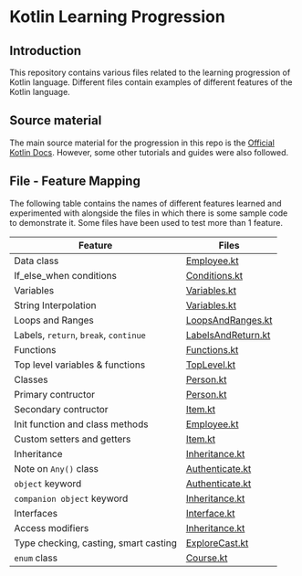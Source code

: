 # Kotlin Learning Progression

## Introduction

This repository contains various files related to the learning progression of Kotlin language. Different files contain examples of different features of the Kotlin language.

## Source material

The main source material for the progression in this repo is the [Official Kotlin Docs](https://kotlinlang.org/docs/home.html). However, some other tutorials and guides were also followed.

## File - Feature Mapping

The following table contains the names of different features learned and experimented with alongside the files in which there is some sample code to demonstrate it. Some files have been used to test more than 1 feature.

| Feature                               | Files                                                                                  |
|---------------------------------------|----------------------------------------------------------------------------------------|
| Data class                            | [Employee.kt](./src/main/kotlin/com/kotlinplayground/assignment/Employee.kt)           |
| If_else_when conditions               | [Conditions.kt](./src/main/kotlin/com/kotlinplayground/basics/Conditions.kt)           |
| Variables                             | [Variables.kt](./src/main/kotlin/com/kotlinplayground/basics/Variables.kt)             |
| String Interpolation                  | [Variables.kt](./src/main/kotlin/com/kotlinplayground/basics/Variables.kt)             |
| Loops and Ranges                      | [LoopsAndRanges.kt](./src/main/kotlin/com/kotlinplayground/basics/LoopsAndRanges.kt)   |
| Labels, `return`, `break`, `continue` | [LabelsAndReturn.kt](./src/main/kotlin/com/kotlinplayground/basics/LabelsAndReturn.kt) |
| Functions                             | [Functions.kt](./src/main/kotlin/com/kotlinplayground/functions/Functions.kt)          |
| Top level variables & functions       | [TopLevel.kt](./src/main/kotlin/com/kotlinplayground/functions/TopLevel.kt)            |
| Classes                               | [Person.kt](./src/main/kotlin/com/kotlinplayground/classes/Person.kt)                  |
| Primary contructor                    | [Person.kt](./src/main/kotlin/com/kotlinplayground/classes/Person.kt)                  |
| Secondary contructor                  | [Item.kt](./src/main/kotlin/com/kotlinplayground/classes/Item.kt)                      |
| Init function and class methods       | [Employee.kt](./src/main/kotlin/com/kotlinplayground/assignment/Employee.kt)           |
| Custom setters and getters            | [Item.kt](./src/main/kotlin/com/kotlinplayground/classes/Item.kt)                      |
| Inheritance                           | [Inheritance.kt](./src/main/kotlin/com/kotlinplayground/classes/Inheritance.kt)        |
| Note on `Any()` class                 | [Authenticate.kt](./src/main/kotlin/com/kotlinplayground/classes/Authenticate.kt)      |
| `object` keyword                      | [Authenticate.kt](./src/main/kotlin/com/kotlinplayground/classes/Authenticate.kt)      |
| `companion object` keyword            | [Inheritance.kt](./src/main/kotlin/com/kotlinplayground/classes/Inheritance.kt)        |
| Interfaces                            | [Interface.kt](./src/main/kotlin/com/kotlinplayground/interfaces/Interface.kt)         |
| Access modifiers                      | [Inheritance.kt](./src/main/kotlin/com/kotlinplayground/classes/Inheritance.kt)        |
| Type checking, casting, smart casting | [ExploreCast.kt](./src/main/kotlin/com/kotlinplayground/classes/ExploreCast.kt)        |
| `enum` class                          | [Course.kt](./src/main/kotlin/com/kotlinplayground/classes/Course.kt)                  |




